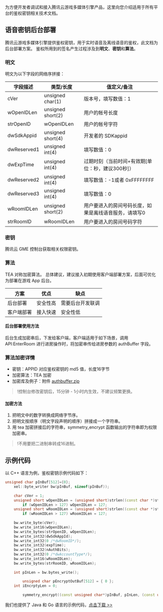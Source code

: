 
为方便开发者调试和接入腾讯云游戏多媒体引擎产品，这里向您介绍适用于所有平台的鉴权密钥相关技术文档。


## 语音密钥后台部署
腾讯云游戏多媒体引擎提供鉴权密钥，用于实时语音及离线语音的鉴权，此文档为后台部署方案。
鉴权所用到的签名产生过程涉及到**明文**、**密钥**和**算法**。

### 明文
明文为以下字段的网络序拼接：

|字段描述    		| 类型/长度			| 值定义/备注|
| ---------------- |-------------------|--------------|
| cVer				|unsigned char(1)	|版本号，填写数值：1		|
| wOpenIDLen		|unsigned short(2)	|用户的帐号长度	|
| strOpenID			|wOpenIDLen		|用户的帐号字符	|
| dwSdkAppid		|unsigned short(4)	|开发者的 SDKappid		|
| dwReserved1		|unsigned int(4)		|填写数值：0				|
| dwExpTime		|unsigned int(4)		|过期时刻（当前时间+有效期[单位：秒，建议300秒]）|
| dwReserved2		|unsigned int(4)		|填写数值：-1或者 0xFFFFFFFF|
| dwReserved3		|unsigned int(4)		|填写数值：0				|
| wRoomIDLen		|unsigned short(2)	|用户要进入的房间号码长度，如果是离线语音服务，请填写0				|
| strRoomID			|wRoomIDLen		|用户要进入的房间号码字符				|

### 密钥
腾讯云 GME 控制台获取相关权限密钥。

### 算法
TEA 对称加密算法。
总体建议，建议接入初期使用客户端部署方案，后面可优化为部署在游戏 App 后台。

|方案       		| 优点        		| 缺点																																|
| ------------- |-------------|-------------| 
| 后台部署    		|安全性高	|需要后台开发联调|
| 客户端部署      	|接入快速	|安全性低|

#### 后台部署使用方法
后台生成加密串后，下发给客户端，客户端适用于如下场景，调用 API:EnterRoom 进行进房操作时，将加密串传给进房参数的 authBuffer 字段。




### 算法加密详情
- 密钥：APPID 对应鉴权密钥的 md5 值，长度16字节
- 加密算法：TEA 加密
- 加密库及例子：附件 [authbuffer.zip](https://main.qcloudimg.com/raw/c8be793e20c85114499f52e0f8c29190.zip)

>!控制台修改密钥后，15分钟 - 1小时内生效，不建议频繁更换。



#### 加密方法	
1. 把明文中的数字转换成网络字节序。
2. 把明文按顺序（明文字段声明的顺序）拼接成一个字符串。
3. 用 tea 加密拼接后的字符串，symmetry_encrypt 函数输出的字符串即为权限加密串。

>!不用要把二进制串转成16进制。


## 示例代码
以 C++ 语言为例，鉴权密钥示例代码如下：
```C++
unsigned char pInBuf[512]={0};
    xel::byte_writer bw(pInBuf, sizeof(pInBuf));
    
    char cVer = 1;
    unsigned short wOpenIDLen = (unsigned short)strlen((const char *)strOpenID);
        if (wOpenIDLen > 127) wOpenIDLen = 127;
    unsigned short wRoomIDLen = (unsigned short)strlen((const char *)strRoomID);
        if (wRoomIDLen > 127) wRoomIDLen = 127;
    
    bw.write_byte(cVer);
    bw.write_int16(wOpenIDLen);
    bw.write_bytes(strOpenID, wOpenIDLen);
    bw.write_int32(dwSdkAppId);
    bw.write_int32(0 /*dwRoomID*/);
    bw.write_int32(expTime);
    bw.write_int32(nAuthBits);
    bw.write_int32(0 /*dwAccountType*/);
    bw.write_int16(wRoomIDLen);
    bw.write_bytes(strRoomID, wRoomIDLen);
    
    int pInLen = bw.bytes_write();
    
        unsigned char pEncryptOutBuf[512] = { 0 };
    int iEncrptyLen = 0;
    
        symmetry_encrypt((const unsigned char*)pInBuf, pInLen, (const unsigned char*)key, (unsigned char*)pEncryptOutBuf, &iEncrptyLen);
```

我们也提供了 Java 和 Go 语言的示例代码，[点击下载 >>](https://dldir1v6.qq.com/hudongzhibo/QCloud_TGP/GME/pubilc/authbuffer_go_java.zip)

